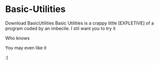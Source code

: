 # Basic-Utilities
Download BasicUtilities
Basic Utilities is a crappy little [EXPLETIVE] of a program coded by an imbecile.
I stil want you to try it

Who knows

You may even like it

:)
